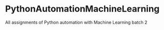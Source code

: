 # PythonAutomationMachineLearning
All assignments of Python automation with Machine Learning batch 2
